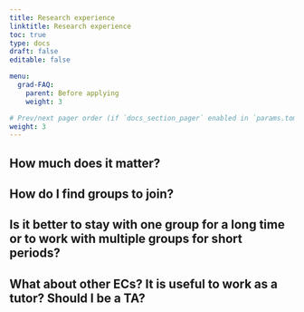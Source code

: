 ```yaml
---
title: Research experience
linktitle: Research experience
toc: true
type: docs
draft: false
editable: false

menu:
  grad-FAQ:
    parent: Before applying
    weight: 3

# Prev/next pager order (if `docs_section_pager` enabled in `params.toml`)
weight: 3
---
```


## How much does it matter?

## How do I find groups to join?

## Is it better to stay with one group for a long time or to work with multiple groups for short periods?

## What about other ECs? It is useful to work as a tutor? Should I be a TA?
